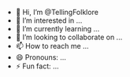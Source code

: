 - 👋 Hi, I’m @TellingFolklore
- 👀 I’m interested in ...
- 🌱 I’m currently learning ...
- 💞️ I’m looking to collaborate on ...
- 📫 How to reach me ...
- 😄 Pronouns: ...
- ⚡ Fun fact: ...

<!---
TellingFolklore/TellingFolklore is a ✨ special ✨ repository because its `README.md` (this file) appears on your GitHub profile.
You can click the Preview link to take a look at your changes.
--->
